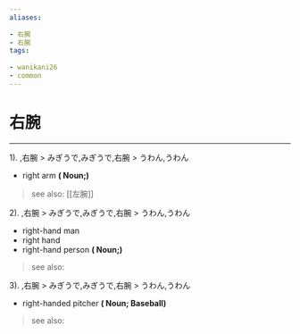```yaml
---
aliases:
    
- 右腕
- 右腕
tags:
    
- wanikani26
- common
---
```


# 右腕
---
1).
,右腕 > みぎうで,みぎうで,右腕 > うわん,うわん

- right arm
**( Noun;)**
> see also:  [[左腕]]
            
2).
,右腕 > みぎうで,みぎうで,右腕 > うわん,うわん

- right-hand man
- right hand
- right-hand person
**( Noun;)**
> see also: 
            
3).
,右腕 > みぎうで,みぎうで,右腕 > うわん,うわん

- right-handed pitcher
**( Noun; Baseball)**
> see also: 
            